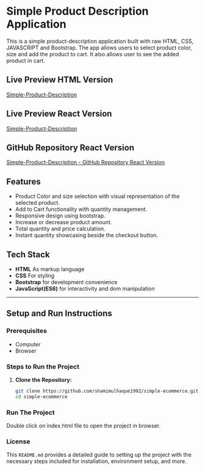 # Simple Product Description Application

This is a simple product-description application built with raw HTML, CSS, JAVASCRIPT and Bootstrap. The app allows users to select product color, size and add the product to cart. It also allows user to see the added product in cart.

## Live Preview HTML Version

[Simple-Product-Description](https://zippy-lebkuchen-df0fb2.netlify.app/)

## Live Preview React Version

[Simple-Product-Description](https://heroic-basbousa-657a91.netlify.app/)

## GitHub Repository React Version

[Simple-Product-Description - GitHub Repository React Version](https://github.com/shamimulhaque1992/product-description-page/tree/react-version)

## Features

- Product Color and size selection with visual representation of the selected product.
- Add to Cart functionality with quantity management.
- Responsive design using bootstrap.
- Increase or decrease product amount.
- Total quantity and price calculation.
- Instant quantity showcasing beside the checkout button.

## Tech Stack

- **HTML** As markup language
- **CSS** For styling
- **Bootstrap** for development convenience
- **JavaScript(ES6)** for interactivity and dom manipulation

---

## Setup and Run Instructions

### Prerequisites

- Computer
- Browser

### Steps to Run the Project

1. **Clone the Repository:**
   ```bash
   git clone https://github.com/shamimulhaque1992/simple-ecommerce.git
   cd simple-ecommerce
   ```

### Run The Project

Double click on index.html file to open the project in browser.

### License

This `README.md` provides a detailed guide to setting up the project with the necessary steps included for installation, environment setup, and more.
